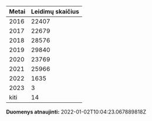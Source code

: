 | Metai | Leidimų skaičius |
|-------| ---------------- |
| 2016 | 22407 |
| 2017 | 22679 |
| 2018 | 28576 |
| 2019 | 29840 |
| 2020 | 23769 |
| 2021 | 25966 |
| 2022 | 1635 |
| 2023 | 3 |
| kiti | 14 |

**Duomenys atnaujinti:** 2022-01-02T10:04:23.067889818Z